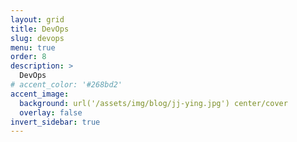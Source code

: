 ```yaml
---
layout: grid
title: DevOps
slug: devops
menu: true
order: 8
description: >
  DevOps
# accent_color: '#268bd2'
accent_image: 
  background: url('/assets/img/blog/jj-ying.jpg') center/cover
  overlay: false
invert_sidebar: true
---
```


